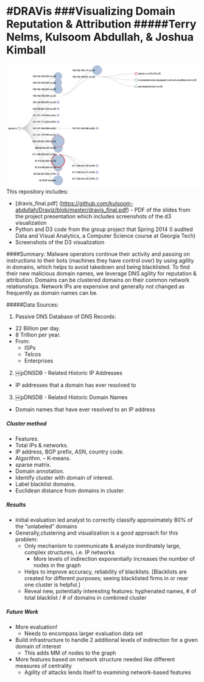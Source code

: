#DRAVis
###Visualizing Domain Reputation & Attribution
#####Terry Nelms, Kulsoom Abdullah, & Joshua Kimball
======
![Alt text](https://github.com/kulsoom-abdullah/Draviz/blob/master/screenshots/Draviz.jpg "Optional Title")
This repository includes:
* [dravis_final.pdf] (https://github.com/kulsoom-abdullah/Draviz/blob/master/dravis_final.pdf) - PDF of the slides from the project presentation which includes screenshots of the d3 visualization
* Python and D3 code from the group project that Spring 2014 (I audited Data and Visual Analytics, a Computer Science course at Georgia Tech)
* Screenshots of the D3 visualization

 <!---The D3 demo can be run by downloading *draviz.html*, and the d3 folder (which contains *d3.min.js* and *colorbrewer.v1.min.js*), then clicking on draviz2.html or opening it with your web browser.   --->

####Summary:
Malware operators continue their activity and passing on instructions to their bots (machines they have control over) by using agility in domains, which helps to avoid takedown and being blacklisted.
To find their new malicious domain names, we leverage DNS agility for reputation & attribution.  Domains can be clustered domains on their common network relationships.  Network IPs are expensive and generally not changed as frequently as domain names can be.

#####Data Sources:
1. Passive DNS Database of DNS Records:
 * 22 Billion per day.
 * 8 Trillion per year.
 * From:
   * ISPs 
    * Telcos 
    * Enterprises
2. ￼pDNSDB - Related Historic IP Addresses
  * IP addresses that a domain has ever resolved to
3. ￼pDNSDB - Related Historic Domain Names
  * Domain names that have ever resolved to an IP address

##### Cluster method
* Features.
 * Total IPs & networks.
 * IP address, BGP prefix, ASN, country code.
* Algorithm. –  K-means.
 * sparse matrix.
* Domain annotation.
 * Identify cluster with domain of interest.
 * Label blacklist domains.
 * Euclidean distance from domains in cluster.
 
##### Results
* Initial evaluation led analyst to correctly classify approximately 80% of the “unlabeled” domains
* Generally,clustering and visualization is a good approach for this problem:
   * Only mechanism to communicate & analyze inordinately large, complex structures, i.e. IP networks
     * More levels of indirection exponentially increases the number of nodes in the graph
   * Helps to improve accuracy, reliability of blacklists. [Blacklists are created for different purposes; seeing blacklisted firms in or near one cluster is helpful.]
   * Reveal new, potentially interesting features: hyphenated names, # of total blacklist / # of domains in combined cluster

##### Future Work
* More evaluation!
   * Needs to encompass larger evaluation data set
* Build infrastructure to handle 2 additional levels of indirection for a given domain of interest
   * This adds MM of nodes to the graph
* More features based on network structure needed like different measures of centrality
   * Agility of attacks lends itself to examining network-based features
